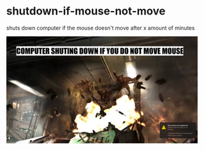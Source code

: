 # shutdown-if-mouse-not-move
shuts down computer if the mouse doesn't move after x amount of minutes 

![](images/cap3.png)
